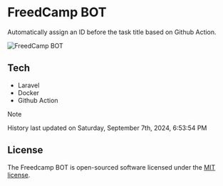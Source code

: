 # FreedCamp BOT

Automatically assign an ID before the task title based on Github Action.

![FreedCamp BOT](https://repository-images.githubusercontent.com/737932867/7d34798b-2680-471c-b089-a78a718d3d6a)

## Tech

- Laravel
- Docker
- Github Action

> [!NOTE]  
> History last updated on Saturday, September 7th, 2024, 6:53:54 PM

## License

The Freedcamp BOT is open-sourced software licensed under the [MIT license](https://opensource.org/licenses/MIT).
